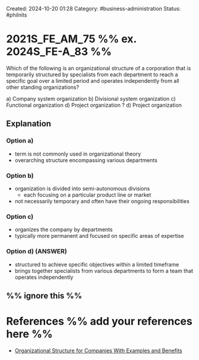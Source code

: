 Created: 2024-10-20 01:28
Category: #business-administration 
Status: #philnits



# 2021S_FE_AM_75 %% ex. 2024S_FE-A_83 %%

Which of the following is an organizational structure of a corporation that is temporarily structured by specialists from each department to reach a specific goal over a limited period and operates independently from all other standing organizations?

a) Company system organization 
b) Divisional system organization
c) Functional organization 
d) Project organization
? 
d) Project organization

## Explanation

### Option a)
- term is not commonly used in organizational theory
- overarching structure encompassing various departments

### Option b)
- organization is divided into semi-autonomous divisions
	- each focusing on a particular product line or market
- not necessarily temporary and often have their ongoing responsibilities

### Option c) 
- organizes the company by departments
- typically more permanent and focused on specific areas of expertise

### Option d) (ANSWER)
- structured to achieve specific objectives within a limited timeframe
- brings together specialists from various departments to form a team that operates independently

%% ignore this %%
---









# References %% add your references here %%
- [Organizational Structure for Companies With Examples and Benefits](https://www.investopedia.com/terms/o/organizational-structure.asp)